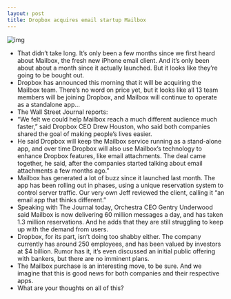 ```yaml
---
layout: post
title: Dropbox acquires email startup Mailbox
---
```

![img](http://media.idownloadblog.com/wp-content/uploads/2012/12/mailbox-app.jpg)
* That didn’t take long. It’s only been a few months since we first heard about Mailbox, the fresh new iPhone email client. And it’s only been about about a month since it actually launched. But it looks like they’re going to be bought out.
* Dropbox has announced this morning that it will be acquiring the Mailbox team. There’s no word on price yet, but it looks like all 13 team members will be joining Dropbox, and Mailbox will continue to operate as a standalone app…
* The Wall Street Journal reports:
* “We felt we could help Mailbox reach a much different audience much faster,” said Dropbox CEO Drew Houston, who said both companies shared the goal of making people’s lives easier.
* He said Dropbox will keep the Mailbox service running as a stand-alone app, and over time Dropbox will also use Mailbox’s technology to enhance Dropbox features, like email attachments. The deal came together, he said, after the companies started talking about email attachments a few months ago.”
* Mailbox has generated a lot of buzz since it launched last month. The app has been rolling out in phases, using a unique reservation system to control server traffic. Our very own Jeff reviewed the client, calling it “an email app that thinks different.”
* Speaking with The Journal today, Orchestra CEO Gentry Underwood said Mailbox is now delivering 60 million messages a day, and has taken 1.3 million reservations. And he adds that they are still struggling to keep up with the demand from users.
* Dropbox, for its part, isn’t doing too shabby either. The company currently has around 250 employees, and has been valued by investors at $4 billion. Rumor has it, it’s even discussed an initial public offering with bankers, but there are no imminent plans.
* The Mailbox purchase is an interesting move, to be sure. And we imagine that this is good news for both companies and their respective apps.
* What are your thoughts on all of this?

